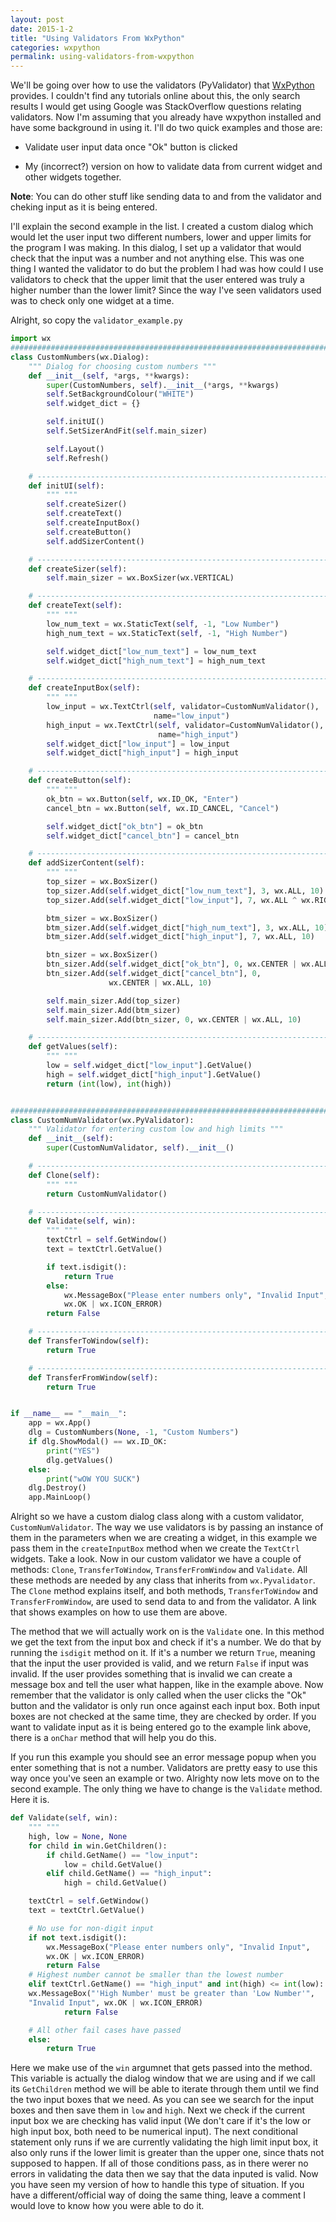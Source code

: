 ```yaml
---
layout: post
date: 2015-1-2
title: "Using Validators From WxPython"
categories: wxpython
permalink: using-validators-from-wxpython
---
```

We'll be going over how to use the validators (PyValidator) that [WxPython](http://wxpython.org) provides. I couldn't find any tutorials online about this, the only search results I would get using Google was StackOverflow questions relating validators. Now I'm assuming that you already have wxpython installed and have some background in using it. I'll do two quick examples and those are:

* Validate user input data once "Ok" button is clicked

* My (incorrect?) version on how to validate data from current widget and other widgets together.

**Note**: You can do other stuff like sending data to and from the validator and cheking input as it is being entered.

I'll explain the second example in the list. I created a custom dialog which would let the user input two different numbers, lower and upper limits for the program I was making. In this dialog, I set up a validator that would check that the input was a number and not anything else. This was one thing I wanted the validator to do but the problem I had was how could I use validators to check that the upper limit that the user entered was truly a higher number than the lower limit? Since the way I've seen validators used was to check only one widget at a time.

Alright, so copy the `validator_example.py`

```python
import wx
###############################################################################
class CustomNumbers(wx.Dialog):
    """ Dialog for choosing custom numbers """
    def __init__(self, *args, **kwargs):
        super(CustomNumbers, self).__init__(*args, **kwargs)
        self.SetBackgroundColour("WHITE")
        self.widget_dict = {}

        self.initUI()
        self.SetSizerAndFit(self.main_sizer)

        self.Layout()
        self.Refresh()

    # --------------------------------------------------------------------------
    def initUI(self):
        """ """
        self.createSizer()
        self.createText()
        self.createInputBox()
        self.createButton()
        self.addSizerContent()

    # --------------------------------------------------------------------------
    def createSizer(self):
        self.main_sizer = wx.BoxSizer(wx.VERTICAL)

    # --------------------------------------------------------------------------
    def createText(self):
        """ """
        low_num_text = wx.StaticText(self, -1, "Low Number")
        high_num_text = wx.StaticText(self, -1, "High Number")

        self.widget_dict["low_num_text"] = low_num_text
        self.widget_dict["high_num_text"] = high_num_text

    # --------------------------------------------------------------------------
    def createInputBox(self):
        """ """
        low_input = wx.TextCtrl(self, validator=CustomNumValidator(),
                                name="low_input")
        high_input = wx.TextCtrl(self, validator=CustomNumValidator(),
                                 name="high_input")
        self.widget_dict["low_input"] = low_input
        self.widget_dict["high_input"] = high_input

    # --------------------------------------------------------------------------
    def createButton(self):
        """ """
        ok_btn = wx.Button(self, wx.ID_OK, "Enter")
        cancel_btn = wx.Button(self, wx.ID_CANCEL, "Cancel")

        self.widget_dict["ok_btn"] = ok_btn
        self.widget_dict["cancel_btn"] = cancel_btn

    # --------------------------------------------------------------------------
    def addSizerContent(self):
        """ """
        top_sizer = wx.BoxSizer()
        top_sizer.Add(self.widget_dict["low_num_text"], 3, wx.ALL, 10)
        top_sizer.Add(self.widget_dict["low_input"], 7, wx.ALL ^ wx.RIGHT, 10)

        btm_sizer = wx.BoxSizer()
        btm_sizer.Add(self.widget_dict["high_num_text"], 3, wx.ALL, 10)
        btm_sizer.Add(self.widget_dict["high_input"], 7, wx.ALL, 10)

        btn_sizer = wx.BoxSizer()
        btn_sizer.Add(self.widget_dict["ok_btn"], 0, wx.CENTER | wx.ALL, 10)
        btn_sizer.Add(self.widget_dict["cancel_btn"], 0,
                      wx.CENTER | wx.ALL, 10)

        self.main_sizer.Add(top_sizer)
        self.main_sizer.Add(btm_sizer)
        self.main_sizer.Add(btn_sizer, 0, wx.CENTER | wx.ALL, 10)

    # --------------------------------------------------------------------------
    def getValues(self):
        """ """
        low = self.widget_dict["low_input"].GetValue()
        high = self.widget_dict["high_input"].GetValue()
        return (int(low), int(high))


###############################################################################
class CustomNumValidator(wx.PyValidator):
    """ Validator for entering custom low and high limits """
    def __init__(self):
        super(CustomNumValidator, self).__init__()

    # --------------------------------------------------------------------------
    def Clone(self):
        """ """
        return CustomNumValidator()

    # --------------------------------------------------------------------------
    def Validate(self, win):
        """ """
        textCtrl = self.GetWindow()
        text = textCtrl.GetValue()

        if text.isdigit():
            return True
        else:
            wx.MessageBox("Please enter numbers only", "Invalid Input",
            wx.OK | wx.ICON_ERROR)
        return False

    # --------------------------------------------------------------------------
    def TransferToWindow(self):
        return True

    # --------------------------------------------------------------------------
    def TransferFromWindow(self):
        return True


if __name__ == "__main__":
    app = wx.App()
    dlg = CustomNumbers(None, -1, "Custom Numbers")
    if dlg.ShowModal() == wx.ID_OK:
        print("YES")
        dlg.getValues()
    else:
        print("wOW YOU SUCK")
    dlg.Destroy()
    app.MainLoop()
```

Alright so we have a custom dialog class along with a custom validator, `CustomNumValidator`. The way we use validators is by passing an instance of them in the parameters when we are creating a widget, in this example we pass them in the `createInputBox` method when we create the `TextCtrl` widgets. Take a look. Now in our custom validator we have a couple of methods: `Clone`, `TransferToWindow`, `TransferFromWindow` and `Validate`. All these methods are needed by any class that inherits from `wx.Pyvalidator`. The `Clone` method explains itself, and both methods, `TransferToWindow` and `TransferFromWindow`, are used to send data to and from the validator. A link that shows examples on how to use them are above.

The method that we will actually work on is the `Validate` one. In this method we get the text from the input box and check if it's a number. We do that by running the `isdigit` method on it. If it's a number we return `True`, meaning that the input the user provided is valid, and we return `False` if input was invalid. If the user provides something that is invalid we can create a message box and tell the user what happen, like in the example above. Now remember that the validator is only called when the user clicks the "Ok" button and the validator is only run once against each input box. Both input boxes are not checked at the same time, they are checked by order. If you want to validate input as it is being entered go to the example link above, there is a `onChar` method that will help you do this.

If you run this example you should see an error message popup when you enter something that is not a number. Validators are pretty easy to use this way once you've seen an example or two. Alrighty now lets move on to the second example. The only thing we have to change is the `Validate` method. Here it is.

```python
def Validate(self, win):
    """ """
    high, low = None, None
    for child in win.GetChildren():
        if child.GetName() == "low_input":
            low = child.GetValue()
        elif child.GetName() == "high_input":
            high = child.GetValue()

    textCtrl = self.GetWindow()
    text = textCtrl.GetValue()

    # No use for non-digit input
    if not text.isdigit():
        wx.MessageBox("Please enter numbers only", "Invalid Input",
        wx.OK | wx.ICON_ERROR)
        return False
    # Highest number cannot be smaller than the lowest number
    elif textCtrl.GetName() == "high_input" and int(high) <= int(low):
    wx.MessageBox("'High Number' must be greater than 'Low Number'",
    "Invalid Input", wx.OK | wx.ICON_ERROR)
            return False

    # All other fail cases have passed
    else:
        return True
```

Here we make use of the `win` argumnet that gets passed into the method. This variable is actually the dialog window that we are using and if we call its `GetChildren` method we will be able to iterate through them until we find the two input boxes that we need. As you can see we search for the input boxes and then save them in `low` and `high`. Next we check if the current input box we are checking has valid input (We don't care if it's the low or high input box, both need to be numerical input). The next conditional statement only runs if we are currently validating the high limit input box, it also only runs if the lower limit is greater than the upper one, since thats not supposed to happen. If all of those conditions pass, as in there werer no errors in validating the data then we say that the data inputed is valid. Now you have seen my version of how to handle this type of situation. If you have a different/official way of doing the same thing, leave a comment I would love to know how you were able to do it.
